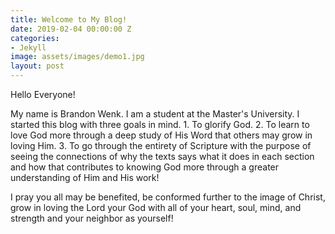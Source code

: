 ```yaml
---
title: Welcome to My Blog!
date: 2019-02-04 00:00:00 Z
categories:
- Jekyll
image: assets/images/demo1.jpg
layout: post
---
```


Hello Everyone!

My name is Brandon Wenk. I am a student at the Master's University. I started this blog with three goals in mind. 1. To glorify God. 2. To learn to love God more through a deep study of His Word that others may grow in loving Him. 3. To go through the entirety of Scripture with the purpose of seeing the connections of why the texts says what it does in each section and how that contributes to knowing God more through a greater understanding of Him and His work!

I pray you all may be benefited, be conformed further to the image of Christ, grow in loving the Lord your God with all of your heart, soul, mind, and strength and your neighbor as yourself!
